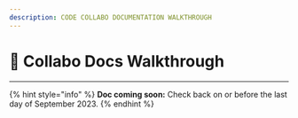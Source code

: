 ```yaml
---
description: CODE COLLABO DOCUMENTATION WALKTHROUGH
---
```


# 🚶 Collabo Docs Walkthrough

***

{% hint style="info" %}
**Doc coming soon:** Check back on or before the last day of September 2023.
{% endhint %}
